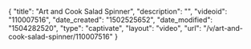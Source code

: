 {
    "title": "Art and Cook Salad Spinner",
    "description": "",
    "videoid": "110007516",
    "date_created": "1502525652",
    "date_modified": "1504282520",
    "type": "captivate",
    "layout": "video",
    "url": "\/v\/art-and-cook-salad-spinner\/110007516"
}